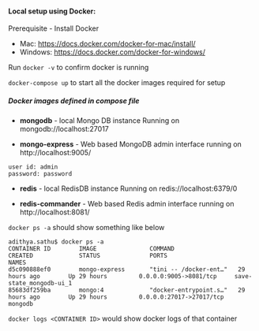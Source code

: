 #### Local setup using Docker:

Prerequisite - Install Docker

- Mac: https://docs.docker.com/docker-for-mac/install/  
- Windows: https://docs.docker.com/docker-for-windows/

Run `docker -v` to confirm docker is running

`docker-compose up` to start all the docker images required for setup

##### Docker images defined in compose file

- **mongodb** - local Mongo DB instance Running on mongodb://localhost:27017

- **mongo-express** - Web based MongoDB admin interface running on http://localhost:9005/ 

```
user id: admin
password: password
```

- **redis** - local RedisDB instance Running on redis://localhost:6379/0

- **redis-commander** - Web based Redis admin interface running on http://localhost:8081/




`docker ps -a` should show something like below
```
adithya.sathu$ docker ps -a
CONTAINER ID        IMAGE               COMMAND                  CREATED             STATUS              PORTS                      NAMES
d5c090888ef0        mongo-express       "tini -- /docker-ent…"   29 hours ago        Up 29 hours         0.0.0.0:9005->8081/tcp     save-state_mongodb-ui_1
85683df259ba        mongo:4             "docker-entrypoint.s…"   29 hours ago        Up 29 hours         0.0.0.0:27017->27017/tcp   mongodb
```

`docker logs <CONTAINER ID>` would show docker logs of that container
